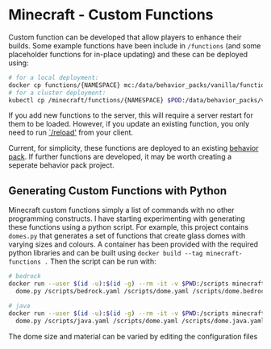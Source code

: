 # Minecraft - Custom Functions

Custom function can be developed that allow players to enhance their builds. Some example functions
have been include in `/functions` (and some placeholder functions for in-place updating) and these
can be deployed using:

```sh
# for a local deployment:
docker cp functions/{NAMESPACE} mc:/data/behavior_packs/vanilla/functions/
# for a cluster deployment:
kubectl cp /minecraft/functions/{NAMESPACE} $POD:/data/behavior_packs/vanilla/functions
```

If you add new functions to the server, this will require a server restart for them to be loaded.
However, if you update an existing function, you only need to run 
[`/reload'](https://minecraft.gamepedia.com/Commands/reload) from your client.

Current, for simplicity, these functions are deployed to an existing 
[behavior pack](https://minecraft.gamepedia.com/Tutorials/Creating_behavior_packs). If further
functions are developed, it may be worth creating a seperate behavior pack project.

## Generating Custom Functions with Python

Minecraft custom functions simply a list of commands with no other programming constructs. I have
starting experimenting with generating these functions using a python script. For example, this
project contains `domes.py` that generates a set of functions that create glass domes with varying
sizes and colours. A container has been provided with the required python libraries and can be
built using `docker build --tag minecraft-functions .` Then the script can be run with:

```sh
# bedrock
docker run --user $(id -u):$(id -g) --rm -it -v $PWD:/scripts minecraft-functions \
  dome.py /scripts/bedrock.yaml /scripts/dome.yaml /scripts/dome.bedrock.yaml

# java
docker run --user $(id -u):$(id -g) --rm -it -v $PWD:/scripts minecraft-functions \
  dome.py /scripts/java.yaml /scripts/dome.yaml /scripts/dome.java.yaml
```

The dome size and material can be varied by editing the configuration files
